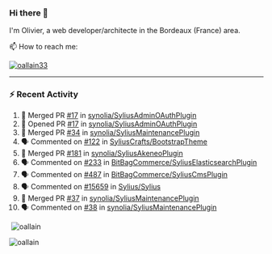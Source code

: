 ### Hi there 👋

I'm Olivier, a web developer/architecte in the Bordeaux (France) area.

📫 How to reach me:

<p> <a href="https://twitter.com/oallain33" target="blank"><img src="https://img.shields.io/twitter/follow/oallain33?logo=twitter&style=for-the-badge" alt="oallain33" /></a> </p>

---

### :zap: Recent Activity

<!--START_SECTION:activity-->
1. 🎉 Merged PR [#17](https://github.com/synolia/SyliusAdminOAuthPlugin/pull/17) in [synolia/SyliusAdminOAuthPlugin](https://github.com/synolia/SyliusAdminOAuthPlugin)
2. 💪 Opened PR [#17](https://github.com/synolia/SyliusAdminOAuthPlugin/pull/17) in [synolia/SyliusAdminOAuthPlugin](https://github.com/synolia/SyliusAdminOAuthPlugin)
3. 🎉 Merged PR [#34](https://github.com/synolia/SyliusMaintenancePlugin/pull/34) in [synolia/SyliusMaintenancePlugin](https://github.com/synolia/SyliusMaintenancePlugin)
4. 🗣 Commented on [#122](https://github.com/SyliusCrafts/BootstrapTheme/pull/122#issuecomment-1872871475) in [SyliusCrafts/BootstrapTheme](https://github.com/SyliusCrafts/BootstrapTheme)
5. 🎉 Merged PR [#181](https://github.com/synolia/SyliusAkeneoPlugin/pull/181) in [synolia/SyliusAkeneoPlugin](https://github.com/synolia/SyliusAkeneoPlugin)
6. 🗣 Commented on [#233](https://github.com/BitBagCommerce/SyliusElasticsearchPlugin/pull/233#issuecomment-1863203413) in [BitBagCommerce/SyliusElasticsearchPlugin](https://github.com/BitBagCommerce/SyliusElasticsearchPlugin)
7. 🗣 Commented on [#487](https://github.com/BitBagCommerce/SyliusCmsPlugin/pull/487#issuecomment-1863202040) in [BitBagCommerce/SyliusCmsPlugin](https://github.com/BitBagCommerce/SyliusCmsPlugin)
8. 🗣 Commented on [#15659](https://github.com/Sylius/Sylius/issues/15659#issuecomment-1861802010) in [Sylius/Sylius](https://github.com/Sylius/Sylius)
9. 🎉 Merged PR [#37](https://github.com/synolia/SyliusMaintenancePlugin/pull/37) in [synolia/SyliusMaintenancePlugin](https://github.com/synolia/SyliusMaintenancePlugin)
10. 🗣 Commented on [#38](https://github.com/synolia/SyliusMaintenancePlugin/issues/38#issuecomment-1861745934) in [synolia/SyliusMaintenancePlugin](https://github.com/synolia/SyliusMaintenancePlugin)
<!--END_SECTION:activity-->

<p>&nbsp;<img align="center" src="https://github-readme-stats.vercel.app/api?username=oallain&show_icons=true&locale=en" alt="oallain" /></p>

<p><img align="center" src="https://github-readme-streak-stats.herokuapp.com/?user=oallain&" alt="oallain" /></p>

